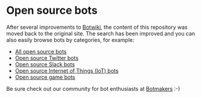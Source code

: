 # Open source bots

After several improvements to [Botwiki](https://botwiki.org/), the content of this repository was moved back to the original site. The search has been improved and you can also easily browse bots by categories, for example:

- [All open source bots](https://botwiki.org/bot/?tags=opensource)
- [Open source Twitter bots](https://botwiki.org/bot/?networks=twitter-bots&tags=opensource)
- [Open source Slack bots](https://botwiki.org/bot/?networks=slack-bots&tags=opensource)
- [Open source Internet of Things (IoT) bots](https://botwiki.org/bot/?tags=opensource,iot)
- [Open source game bots](https://botwiki.org/bot/?tags=opensource,game)


Be sure check out our community for bot enthusiasts at [Botmakers](https://botmakers.org/) :-)